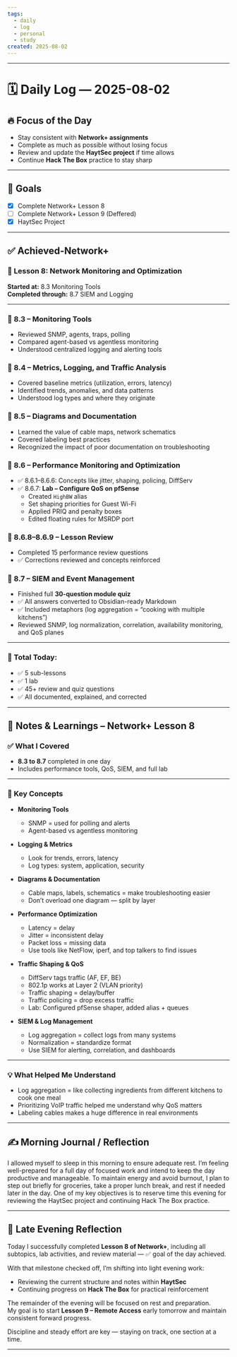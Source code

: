 ```yaml
---
tags:
  - daily
  - log
  - personal
  - study
created: 2025-08-02
---
```

---
# 🗓️ Daily Log — 2025-08-02
## 🔥 Focus of the Day
- Stay consistent with **Network+ assignments**
- Complete as much as possible without losing focus
- Review and update the **HaytSec project** if time allows
- Continue **Hack The Box** practice to stay sharp
---
## 🎯 Goals

- [x] Complete Network+ Lesson 8
- [ ] Complete Network+ Lesson 9 (Deffered)
- [x] HaytSec Project 

---
## ✅ Achieved-Network+

### 📘 Lesson 8: Network Monitoring and Optimization  
**Started at:** 8.3 Monitoring Tools  
**Completed through:** 8.7 SIEM and Logging  

---

### 🔹 8.3 – Monitoring Tools  
- Reviewed SNMP, agents, traps, polling  
- Compared agent-based vs agentless monitoring  
- Understood centralized logging and alerting tools

### 🔹 8.4 – Metrics, Logging, and Traffic Analysis  
- Covered baseline metrics (utilization, errors, latency)  
- Identified trends, anomalies, and data patterns  
- Understood log types and where they originate

### 🔹 8.5 – Diagrams and Documentation  
- Learned the value of cable maps, network schematics  
- Covered labeling best practices  
- Recognized the impact of poor documentation on troubleshooting

### 🔹 8.6 – Performance Monitoring and Optimization  
- ✅ 8.6.1–8.6.6: Concepts like jitter, shaping, policing, DiffServ  
- ✅ 8.6.7: **Lab – Configure QoS on pfSense**  
  - Created `HighBW` alias  
  - Set shaping priorities for Guest Wi-Fi  
  - Applied PRIQ and penalty boxes  
  - Edited floating rules for MSRDP port

### 🔹 8.6.8–8.6.9 – Lesson Review  
- Completed 15 performance review questions  
- ✅ Corrections reviewed and concepts reinforced

### 🔹 8.7 – SIEM and Event Management  
- Finished full **30-question module quiz**  
- ✅ All answers converted to Obsidian-ready Markdown  
- ✅ Included metaphors (log aggregation = “cooking with multiple kitchens”)  
- Reviewed SNMP, log normalization, correlation, availability monitoring, and QoS planes

---

### 🧠 Total Today:
- ✅ 5 sub-lessons  
- ✅ 1 lab  
- ✅ 45+ review and quiz questions  
- ✅ All documented, explained, and corrected

---
## 🧠 Notes & Learnings – Network+ Lesson 8  

### ✅ What I Covered
- **8.3 to 8.7** completed in one day
- Includes performance tools, QoS, SIEM, and full lab

---

### 🧠 Key Concepts

- **Monitoring Tools**  
  - SNMP = used for polling and alerts  
  - Agent-based vs agentless monitoring

- **Logging & Metrics**  
  - Look for trends, errors, latency  
  - Log types: system, application, security

- **Diagrams & Documentation**  
  - Cable maps, labels, schematics = make troubleshooting easier  
  - Don’t overload one diagram — split by layer

- **Performance Optimization**  
  - Latency = delay  
  - Jitter = inconsistent delay  
  - Packet loss = missing data  
  - Use tools like NetFlow, iperf, and top talkers to find issues

- **Traffic Shaping & QoS**  
  - DiffServ tags traffic (AF, EF, BE)  
  - 802.1p works at Layer 2 (VLAN priority)  
  - Traffic shaping = delay/buffer  
  - Traffic policing = drop excess traffic  
  - Lab: Configured pfSense shaper, added alias + queues

- **SIEM & Log Management**  
  - Log aggregation = collect logs from many systems  
  - Normalization = standardize format  
  - Use SIEM for alerting, correlation, and dashboards

---

### 💡 What Helped Me Understand
- Log aggregation = like collecting ingredients from different kitchens to cook one meal  
- Prioritizing VoIP traffic helped me understand why QoS matters  
- Labeling cables makes a huge difference in real environments

---
## ✍️ Morning Journal / Reflection

I allowed myself to sleep in this morning to ensure adequate rest. I’m feeling well-prepared for a full day of focused work and intend to keep the day productive and manageable. To maintain energy and avoid burnout, I plan to step out briefly for groceries, take a proper lunch break, and rest if needed later in the day. One of my key objectives is to reserve time this evening for reviewing the HaytSec project and continuing Hack The Box practice.

---
## 🌙 Late Evening Reflection  

Today I successfully completed **Lesson 8 of Network+**, including all subtopics, lab activities, and review material — ✅ goal of the day achieved.

With that milestone checked off, I’m shifting into light evening work:

- Reviewing the current structure and notes within **HaytSec**  
- Continuing progress on **Hack The Box** for practical reinforcement

The remainder of the evening will be focused on rest and preparation.  
My goal is to start **Lesson 9 – Remote Access** early tomorrow and maintain consistent forward progress.

Discipline and steady effort are key — staying on track, one section at a time.

---








